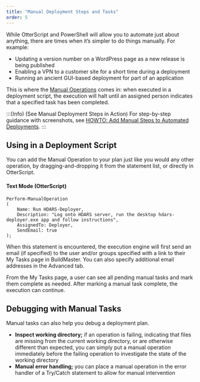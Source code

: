 ```yaml
---
title: "Manual Deployment Steps and Tasks"
order: 5
---
```


While OtterScript and PowerShell will allow you to automate just about anything, there are times when it’s simpler to do things manually. For example:

- Updating a version number on a WordPress page as a new release is being published
- Enabling a VPN to a customer site for a short time during a deployment
- Running an ancient GUI-based deployment for part of an application

This is where the [Manual Operations](/docs/buildmaster/reference/operations/buildmaster/manual-operation) comes in: when executed in a deployment script, the execution will halt until an assigned person indicates that a specified task has been completed.

:::(Info) (See Manual Deployment Steps in Action)
For step-by-step guidance with screenshots, see [HOWTO: Add Manual Steps to Automated Deployments](/docs/buildmaster/deployment-continuous-delivery/buildmaster-manual-deployment-steps/buildmaster-howto-manual-steps).
:::

## Using in a Deployment Script

You can add the Manual Operation to your plan just like you would any other operation, by dragging-and-dropping it from the statement list, or directly in OtterScript.

#### Text Mode (OtterScript)

```
Perform-ManualOperation
(
    Name: Run HDARS-Deployer,
    Description: "Log onto HDARS server, run the desktop hdars-deployer.exe app and follow instructions",
    AssignedTo: Deployer,
    SendEmail: true
);
```

When this statement is encountered, the execution engine will first send an email (if specified) to the user and/or groups specified with a link to their My Tasks page in BuildMaster. You can also specify additional email addresses in the Advanced tab.

From the My Tasks page, a user can see all pending manual tasks and mark them complete as needed. After marking a manual task complete, the execution can continue.

## Debugging with Manual Tasks 

Manual tasks can also help you debug a deployment plan.

- **Inspect working directory;** if an operation is failing, indicating that files are missing from the current working directory, or are otherwise different than expected, you can simply put a manual operation immediately before the failing operation to investigate the state of the working directory
- **Manual error handling;** you can place a manual operation in the error handler of a Try/Catch statement to allow for manual intervention